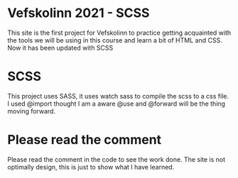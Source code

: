 # Vefskolinn 2021 - SCSS
This site is the first project for Vefskolinn to practice getting acquainted with the tools we will be using in this course and learn a bit of HTML and CSS.
Now it has been updated with SCSS

# SCSS
This project uses SASS, it uses watch sass to compile the scss to a css file. 
I used @import thought I am a aware @use and @forward will be the thing moving forward. 

# Please read the comment
Please read the comment in the code to see the work done. The site is not optimally design,  this is just to show what I have learned. 
